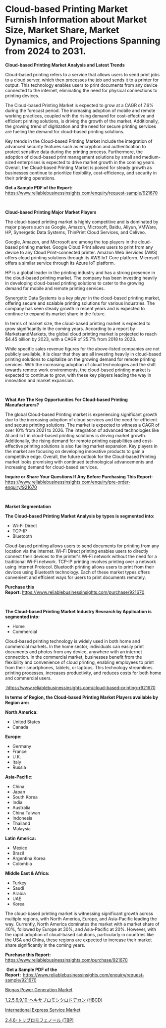 <p><h1>Cloud-based Printing Market Furnish Information about Market Size, Market Share, Market Dynamics, and Projections Spanning from 2024 to 2031.</h1></p><p><strong>Cloud-based Printing Market Analysis and Latest Trends</strong></p>
<p><p>Cloud-based printing refers to a service that allows users to send print jobs to a cloud server, which then processes the job and sends it to a printer for output. This technology enables users to print documents from any device connected to the internet, eliminating the need for physical connections to printing devices.</p><p>The Cloud-based Printing Market is expected to grow at a CAGR of 7.6% during the forecast period. The increasing adoption of mobile and remote working practices, coupled with the rising demand for cost-effective and efficient printing solutions, is driving the growth of the market. Additionally, the growing trend of digitization and the need for secure printing services are fueling the demand for cloud-based printing solutions.</p><p>Key trends in the Cloud-based Printing Market include the integration of advanced security features such as encryption and authentication to protect sensitive data during the printing process. Furthermore, the adoption of cloud-based print management solutions by small and medium-sized enterprises is expected to drive market growth in the coming years. Overall, the Cloud-based Printing Market is poised for steady growth as businesses continue to prioritize flexibility, cost-efficiency, and security in their printing operations.</p></p>
<p><strong>Get a Sample PDF of the Report:&nbsp;</strong> <a href="https://www.reliablebusinessinsights.com/enquiry/request-sample/921670">https://www.reliablebusinessinsights.com/enquiry/request-sample/921670</a></p>
<p>&nbsp;</p>
<p><strong>Cloud-based Printing Major Market Players</strong></p>
<p><p>The cloud-based printing market is highly competitive and is dominated by major players such as Google, Amazon, Microsoft, Baidu, Aliyun, VMWare, HP, Synergetic Data Systems, ThinPrint Cloud Services, and Celiveo. </p><p>Google, Amazon, and Microsoft are among the top players in the cloud-based printing market. Google Cloud Print allows users to print from any device to any Cloud Print-connected printer. Amazon Web Services (AWS) offers cloud printing solutions through its AWS IoT Core platform. Microsoft offers a similar service through its Azure IoT platform.</p><p>HP is a global leader in the printing industry and has a strong presence in the cloud-based printing market. The company has been investing heavily in developing cloud-based printing solutions to cater to the growing demand for mobile and remote printing services.</p><p>Synergetic Data Systems is a key player in the cloud-based printing market, offering secure and scalable printing solutions for various industries. The company has seen steady growth in recent years and is expected to continue to expand its market share in the future.</p><p>In terms of market size, the cloud-based printing market is expected to grow significantly in the coming years. According to a report by MarketsandMarkets, the global cloud printing market is projected to reach $4.45 billion by 2023, with a CAGR of 25.7% from 2018 to 2023.</p><p>While specific sales revenue figures for the above-listed companies are not publicly available, it is clear that they are all investing heavily in cloud-based printing solutions to capitalize on the growing demand for remote printing services. With the increasing adoption of cloud technologies and the shift towards remote work environments, the cloud-based printing market is expected to continue to grow, with these key players leading the way in innovation and market expansion.</p></p>
<p>&nbsp;</p>
<p><strong>What Are The Key Opportunities For Cloud-based Printing Manufacturers?</strong></p>
<p><p>The global Cloud-based Printing market is experiencing significant growth due to the increasing adoption of cloud services and the need for efficient and secure printing solutions. The market is expected to witness a CAGR of over 10% from 2021 to 2026. The integration of advanced technologies like AI and IoT in cloud-based printing solutions is driving market growth. Additionally, the rising demand for remote printing capabilities and cost-effective printing solutions is also fueling market expansion. Key players in the market are focusing on developing innovative products to gain a competitive edge. Overall, the future outlook for the Cloud-based Printing market looks promising with continued technological advancements and increasing demand for cloud-based services.</p></p>
<p><strong>Inquire or Share Your Questions If Any Before Purchasing This Report:</strong> <a href="https://www.reliablebusinessinsights.com/enquiry/pre-order-enquiry/921670">https://www.reliablebusinessinsights.com/enquiry/pre-order-enquiry/921670</a></p>
<p>&nbsp;</p>
<p><strong>Market Segmentation</strong></p>
<p><strong>The Cloud-based Printing Market Analysis by types is segmented into:</strong></p>
<p><ul><li>Wi-Fi Direct</li><li>TCP-IP</li><li>Bluetooth</li></ul></p>
<p><p>Cloud-based printing allows users to send documents for printing from any location via the internet. Wi-Fi Direct printing enables users to directly connect their devices to the printer's Wi-Fi network without the need for a traditional Wi-Fi network. TCP-IP printing involves printing over a network using Internet Protocol. Bluetooth printing allows users to print from their devices using Bluetooth technology. Each of these market types offers convenient and efficient ways for users to print documents remotely.</p></p>
<p><strong>Purchase this Report:&nbsp;</strong><a href="https://www.reliablebusinessinsights.com/purchase/921670">https://www.reliablebusinessinsights.com/purchase/921670</a></p>
<p>&nbsp;</p>
<p><strong>The Cloud-based Printing Market Industry Research by Application is segmented into:</strong></p>
<p><ul><li>Home</li><li>Commercial</li></ul></p>
<p><p>Cloud-based printing technology is widely used in both home and commercial markets. In the home sector, individuals can easily print documents and photos from any device, anywhere with an internet connection. In the commercial market, businesses benefit from the flexibility and convenience of cloud printing, enabling employees to print from their smartphones, tablets, or laptops. This technology streamlines printing processes, increases productivity, and reduces costs for both home and commercial users.</p></p>
<p><a href="https://www.reliablebusinessinsights.com/cloud-based-printing-r921670">&nbsp;https://www.reliablebusinessinsights.com/cloud-based-printing-r921670</a></p>
<p><strong>In terms of Region, the Cloud-based Printing Market Players available by Region are:</strong></p>
<p>
    <p> <strong> North America: </strong>
        <ul>
            <li>United States</li>
            <li>Canada</li>
        </ul>
        </p> 
    <p> <strong> Europe: </strong>
        <ul>
            <li>Germany</li>
            <li>France</li>
            <li>U.K.</li>
            <li>Italy</li>
            <li>Russia</li>
        </ul>
        </p> 
    <p> <strong> Asia-Pacific: </strong>
        <ul>
            <li>China</li>
            <li>Japan</li>
            <li>South Korea</li>
            <li>India</li>
            <li>Australia</li>
            <li>China Taiwan</li>
            <li>Indonesia</li>
            <li>Thailand</li>
            <li>Malaysia</li>
        </ul>
        </p> 
    <p> <strong> Latin America: </strong>
        <ul>
            <li>Mexico</li>
            <li>Brazil</li>
            <li>Argentina Korea</li>
            <li>Colombia</li>
        </ul>
        </p> 
    <p> <strong> Middle East & Africa: </strong>
        <ul>
            <li>Turkey</li>
            <li>Saudi</li>
            <li>Arabia</li>
            <li>UAE</li>
            <li>Korea</li>
        </ul>
    </p>
    </p>
<p><p>The cloud-based printing market is witnessing significant growth across multiple regions, with North America, Europe, and Asia-Pacific leading the way. Currently, North America dominates the market with a market share of 40%, followed by Europe at 30%, and Asia-Pacific at 20%. However, with the rapid adoption of cloud-based solutions, particularly in countries like the USA and China, these regions are expected to increase their market share significantly in the coming years.</p></p>
<p><strong>Purchase this Report: </strong><a href="https://www.reliablebusinessinsights.com/purchase/921670">https://www.reliablebusinessinsights.com/purchase/921670</a></p>
<p>&nbsp;<strong>Get a Sample PDF of the Report:&nbsp;&nbsp;</strong><a href="https://www.reliablebusinessinsights.com/enquiry/request-sample/921670">https://www.reliablebusinessinsights.com/enquiry/request-sample/921670</a></p>
<p><strong></strong></p>
<p><p><a href="https://github.com/whpnbwim9/Market-Research-Report-List-1/blob/main/biogas-power-generation-market.md">Biogas Power Generation Market</a></p><p><a href="https://github.com/leigh4852023/Market-Research-Report-List-2/blob/main/5583778181804.md">1,2,5,6,9,10-ヘキサブロモシクロドデカン (HBCD)</a></p><p><a href="https://github.com/faniayasa/Market-Research-Report-List-1/blob/main/international-express-service-market.md">International Express Service Market</a></p><p><a href="https://github.com/SimeonBode1/Market-Research-Report-List-1/blob/main/5005383181805.md">2,4,6-トリブロモフェノール (TBP)</a></p></p>